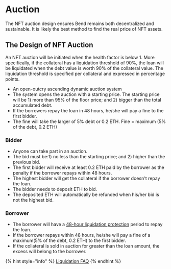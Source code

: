 # Auction

The NFT auction design ensures Bend remains both decentralized and sustainable. It is likely the best method to find the real price of NFT assets.

## The Design of NFT Auction

An NFT auction will be initiated when the health factor is below 1. More specifically, if the collateral has a liquidation threshold of 90%, the loan will be liquidated when the debt value is worth 90% of the collateral value. The liquidation threshold is specified per collateral and expressed in percentage points.

* An open-outcry ascending dynamic auction system
* The system opens the auction with a starting price. The starting price will be 1) more than 95% of the floor price; and 2) bigger than the total accumulated debt.
* If the borrowers repay the loan in 48 hours, he/she will pay a fine to the first bidder.
* The fine will take the larger of 5% debt or 0.2 ETH. Fine = maximum (5% of the debt, 0.2 ETH)

### Bidder

* Anyone can take part in an auction.
* The bid must be:1) no less than the starting price; and 2) higher than the previous bid.
* The first bidder will receive at least 0.2 ETH paid by the borrower as the penalty if the borrower repays within 48 hours.&#x20;
* The highest bidder will get the collateral if the borrower doesn't repay the loan.
* The bidder needs to deposit ETH to bid.
* The deposited ETH will automatically be refunded when his/her bid is not the highest bid.

### Borrower

* The borrower will have a [48-hour liquidation protection](../highlights/48h-liquidation-protection.md) period to repay the loan.
* If the borrower repays within 48 hours, he/she will pay a fine of a maximum(5% of the debt, 0.2 ETH) to the first bidder.
* If the collateral is sold in auction for greater than the loan amount, the excess will belong to the borrower.

{% hint style="info" %}
[Liquidation FAQ](../faq/liquidation.md)
{% endhint %}
